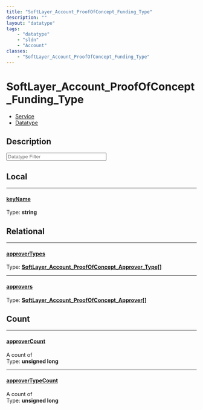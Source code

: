 ```yaml
---
title: "SoftLayer_Account_ProofOfConcept_Funding_Type"
description: ""
layout: "datatype"
tags:
    - "datatype"
    - "sldn"
    - "Account"
classes:
    - "SoftLayer_Account_ProofOfConcept_Funding_Type"
---
```


# SoftLayer_Account_ProofOfConcept_Funding_Type
<div id='service-datatype'>
    <ul id='sldn-reference-tabs'>
    <li id='service'> <a href='/reference/services/SoftLayer_Account_ProofOfConcept_Funding_Type' >Service</a></li>    <li id='datatype'> <a href='/reference/datatypes/SoftLayer_Account_ProofOfConcept_Funding_Type' >Datatype</a></li>
    </ul>
</div>

## Description 








<!-- Filer BEGIN -->
<div class="view-filters">
        <div class="clearfix">
            <div class="search-input-box">
                <input placeholder="Datatype Filter" onkeyup="titleSearch(inputId='prop-input', divId='properties', elementClass='prop-row')" 
                    type="text" id="prop-input" value="" size="30" maxlength="128" class="form-text">
            </div>
        </div>
</div>
<!-- Filer END -->

<div id="properties" class="content">
<div id="localProperties" class="prop-content" >

## Local
<div class="prop-row">

-----
[keyName]: #keyname
#### [keyName]
  
<span class="type-label">Type: </span>**string**  



</div>
</div>
<!-- LOCAL PROPERTY END -->

<div id="relationalProperties"  class="prop-content" >

## Relational
<div class="prop-row">

-----
[approverTypes]: #approvertypes
#### [approverTypes]
  
<span class="type-label">Type: </span>**<a href='/reference/datatypes/SoftLayer_Account_ProofOfConcept_Approver_Type'>SoftLayer_Account_ProofOfConcept_Approver_Type[] </a>**  



</div>
<div class="prop-row">

-----
[approvers]: #approvers
#### [approvers]
  
<span class="type-label">Type: </span>**<a href='/reference/datatypes/SoftLayer_Account_ProofOfConcept_Approver'>SoftLayer_Account_ProofOfConcept_Approver[] </a>**  



</div>

## Count
<div class="prop-row">

-----
[approverCount]: #approvercount
#### [approverCount]
A count of    
<span class="type-label">Type: </span>**unsigned long**  



</div>
<div class="prop-row">

-----
[approverTypeCount]: #approvertypecount
#### [approverTypeCount]
A count of    
<span class="type-label">Type: </span>**unsigned long**  



</div>
</div>


